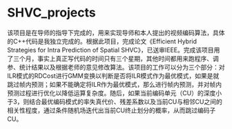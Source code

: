 # SHVC_projects
该项目是在导师的指导下完成的，用来实现导师和本人提出的视频编码算法，具体的C++代码是我独立完成的。根据此项目，完成论文《Efficient Hybrid Strategies for Intra Prediction of Spatial SHVC》，已送审IEEE。完成该项目用了三个月，事实上真正写代码的时间只有三个星期，其他时间都用来跑程序、调参、统计结果以及根据老师的意见修改算法。该项目的工作可以分为三个部分：对ILR模式的RDCost进行GMM变换以判断是否将ILR模式作为最优模式，如果是就跳过帧内预测；如果不能确定将ILR作为最优模式，那么进行帧内预测，并对帧内预测过程进行优化以降低运算复杂度。随后，如果当前编码单元（CU）的深度小于3，则结合最优编码模式的率失真代价、残差系数以及当前CU与相邻CU之间的相关性程度，通过条件随机场迭代出当前CU终止划分的概率，从而跳过编码子CU。

